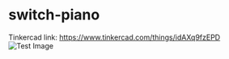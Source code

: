 # switch-piano
Tinkercad link: https://www.tinkercad.com/things/idAXq9fzEPD
![Test Image](https://user-images.githubusercontent.com/54629302/122638078-61d8c480-d135-11eb-89c3-dbc3a7519ba6.png)
